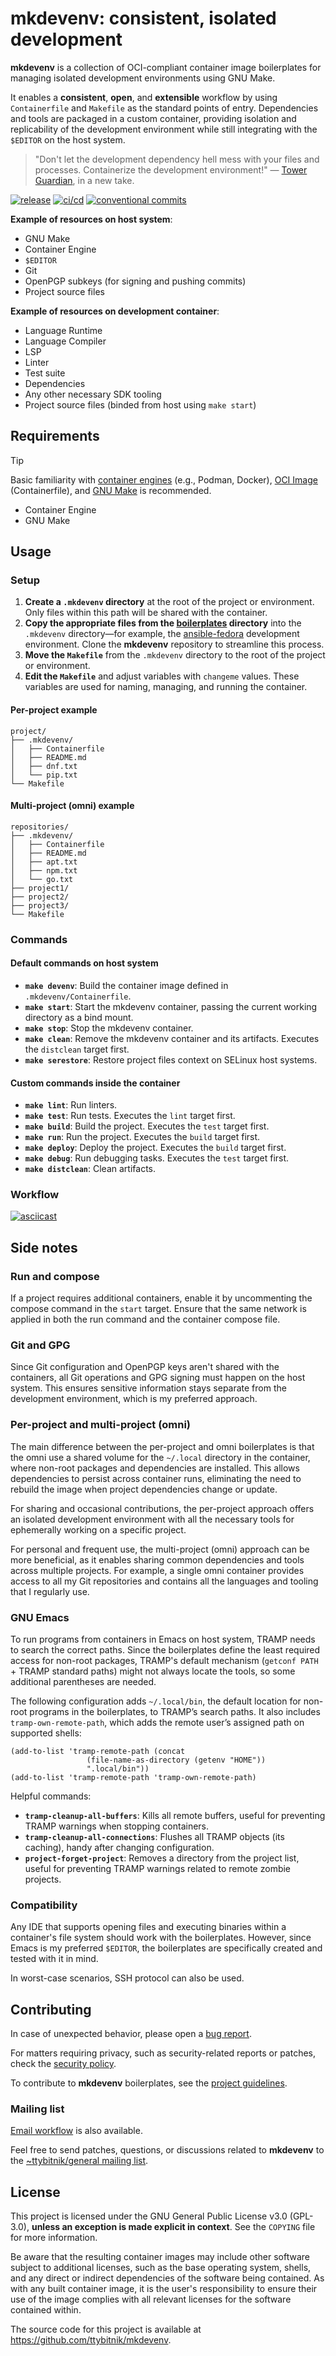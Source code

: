# mkdevenv: consistent, isolated development

**mkdevenv** is a collection of OCI-compliant container image boilerplates for managing isolated development environments using GNU Make.

It enables a **consistent**, **open**, and **extensible** workflow by using `Containerfile` and `Makefile` as the standard points of entry. Dependencies and tools are packaged in a custom container, providing isolation and replicability of the development environment while still integrating with the `$EDITOR` on the host system.

> "Don't let the development dependency hell mess with your files and processes. Containerize the development environment!"
> — [Tower Guardian](https://imgflip.com/i/9gc41r), in a new take.

[![release](https://img.shields.io/github/v/release/ttybitnik/mkdevenv)](https://github.com/ttybitnik/mkdevenv/releases/latest)
[![ci/cd](https://github.com/ttybitnik/mkdevenv/actions/workflows/cicd.yaml/badge.svg)](https://github.com/ttybitnik/mkdevenv/actions/workflows/cicd.yaml)
[![conventional commits](https://img.shields.io/badge/conventional%20commits-1.0.0-%23FE5196?logo=conventionalcommits&logoColor=white)](https://conventionalcommits.org)

**Example of resources on host system**:

- GNU Make
- Container Engine
- `$EDITOR`
- Git
- OpenPGP subkeys (for signing and pushing commits)
- Project source files

**Example of resources on development container**:

- Language Runtime
- Language Compiler
- LSP
- Linter
- Test suite
- Dependencies
- Any other necessary SDK tooling
- Project source files (binded from host using `make start`)

## Requirements

> [!TIP]
> Basic familiarity with [container engines](https://docs.podman.io/en/latest/) (e.g., Podman, Docker), [OCI Image](https://github.com/containers/common/blob/main/docs/Containerfile.5.md) (Containerfile), and [GNU Make](https://www.gnu.org/software/make/) is recommended.

- Container Engine
- GNU Make

## Usage

### Setup

1. **Create a `.mkdevenv` directory** at the root of the project or environment. Only files within this path will be shared with the container.
1. **Copy the appropriate files from the [boilerplates](boilerplates/) directory** into the `.mkdevenv` directory—for example, the [ansible-fedora](boilerplates/ansible/fedora) development environment. Clone the **mkdevenv** repository to streamline this process.
1. **Move the `Makefile`** from the `.mkdevenv` directory to the root of the project or environment.
1. **Edit the `Makefile`** and adjust variables with `changeme` values. These variables are used for naming, managing, and running the container.

#### Per-project example
```
project/
├── .mkdevenv/
│   ├── Containerfile
│   ├── README.md
│   ├── dnf.txt
│   └── pip.txt
└── Makefile
```

#### Multi-project (omni) example
```
repositories/
├── .mkdevenv/
│   ├── Containerfile
│   ├── README.md
│   ├── apt.txt
│   ├── npm.txt
│   └── go.txt
├── project1/
├── project2/
├── project3/
└── Makefile
```

### Commands

#### Default commands on host system

- **`make devenv`**: Build the container image defined in `.mkdevenv/Containerfile`.
- **`make start`**: Start the mkdevenv container, passing the current working directory as a bind mount.
- **`make stop`**: Stop the mkdevenv container.
- **`make clean`**: Remove the mkdevenv container and its artifacts. Executes the `distclean` target first.
- **`make serestore`**: Restore project files context on SELinux host systems.

#### Custom commands inside the container

- **`make lint`**: Run linters.
- **`make test`**: Run tests. Executes the `lint` target first.
- **`make build`**: Build the project. Executes the `test` target first.
- **`make run`**: Run the project. Executes the `build` target first.
- **`make deploy`**: Deploy the project. Executes the `build` target first.
- **`make debug`**: Run debugging tasks. Executes the `test` target first.
- **`make distclean`**: Clean artifacts.

### Workflow

[![asciicast](https://asciinema.org/a/Ib6lXP2Ic6wsPiK5AcpJ13Jfj.svg)](https://asciinema.org/a/Ib6lXP2Ic6wsPiK5AcpJ13Jfj)

## Side notes

### Run and compose

If a project requires additional containers, enable it by uncommenting the compose command in the `start` target. Ensure that the same network is applied in both the run command and the container compose file.

### Git and GPG

Since Git configuration and OpenPGP keys aren't shared with the containers, all Git operations and GPG signing must happen on the host system. This ensures sensitive information stays separate from the development environment, which is my preferred approach.

### Per-project and multi-project (omni)

The main difference between the per-project and omni boilerplates is that the omni use a shared volume for the `~/.local` directory in the container, where non-root packages and dependencies are installed. This allows dependencies to persist across container runs, eliminating the need to rebuild the image when project dependencies change or update.

For sharing and occasional contributions, the per-project approach offers an isolated development environment with all the necessary tools for ephemerally working on a specific project.

For personal and frequent use, the multi-project (omni) approach can be more beneficial, as it enables sharing common dependencies and tools across multiple projects. For example, a single omni container provides access to all my Git repositories and contains all the languages and tooling that I regularly use.

### GNU Emacs

To run programs from containers in Emacs on host system, TRAMP needs to search the correct paths. Since the boilerplates define the least required access for non-root packages, TRAMP's default mechanism (`getconf PATH` + TRAMP standard paths) might not always locate the tools, so some additional parentheses are needed.

The following configuration adds `~/.local/bin`, the default location for non-root programs in the boilerplates, to TRAMP’s search paths. It also includes `tramp-own-remote-path`, which adds the remote user’s assigned path on supported shells:
``` emacs-lisp
(add-to-list 'tramp-remote-path (concat
				 (file-name-as-directory (getenv "HOME"))
				 ".local/bin"))
(add-to-list 'tramp-remote-path 'tramp-own-remote-path)
```

Helpful commands:

- **`tramp-cleanup-all-buffers`**: Kills all remote buffers, useful for preventing TRAMP warnings when stopping containers.
- **`tramp-cleanup-all-connections`**: Flushes all TRAMP objects (its caching), handy after changing configuration.
- **`project-forget-project`**: Removes a directory from the project list, useful for preventing TRAMP warnings related to remote zombie projects.

### Compatibility

Any IDE that supports opening files and executing binaries within a container's file system should work with the boilerplates. However, since Emacs is my preferred `$EDITOR`, the boilerplates are specifically created and tested with it in mind.

In worst-case scenarios, SSH protocol can also be used.

## Contributing

In case of unexpected behavior, please open a [bug report](https://github.com/ttybitnik/mkdevenv/issues/new?assignees=&labels=bug&projects=&template=bug_report.md&title=).

For matters requiring privacy, such as security-related reports or patches, check the [security policy](SECURITY.md).

To contribute to **mkdevenv** boilerplates, see the [project guidelines](boilerplates/README.md).

### Mailing list

[Email workflow](https://git-send-email.io/) is also available.

Feel free to send patches, questions, or discussions related to **mkdevenv** to the [~ttybitnik/general mailing list](https://lists.sr.ht/~ttybitnik/general).

## License

This project is licensed under the GNU General Public License v3.0 (GPL-3.0), **unless an exception is made explicit in context**. See the `COPYING` file for more information.

Be aware that the resulting container images may include other software subject to additional licenses, such as the base operating system, shells, and any direct or indirect dependencies of the software being contained. As with any built container image, it is the user's responsibility to ensure their use of the image complies with all relevant licenses for the software contained within.

The source code for this project is available at <https://github.com/ttybitnik/mkdevenv>.
